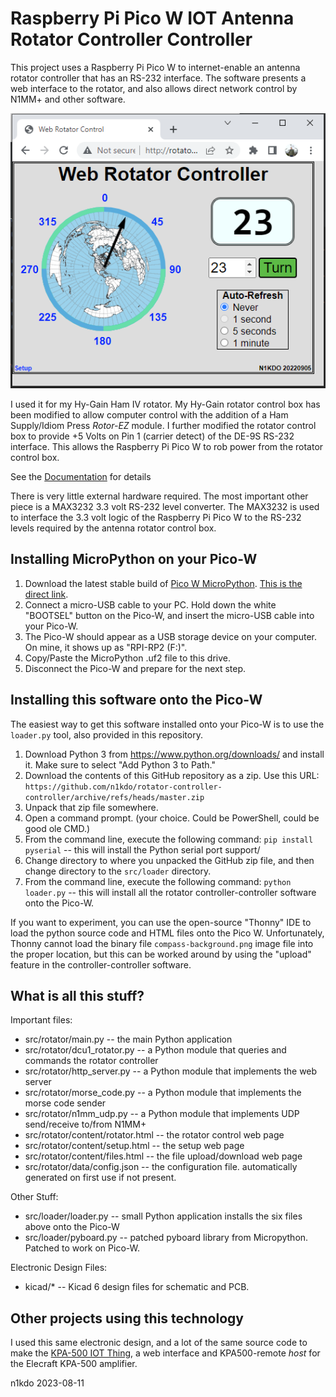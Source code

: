 # Raspberry Pi Pico W IOT Antenna Rotator Controller Controller

This project uses a Raspberry Pi Pico W to internet-enable an antenna 
rotator controller that has an RS-232 interface.  The software presents a web interface 
to the rotator, and also allows direct network control by N1MM+ and other software.

![](rotator_controller_controller.png)

I used it for my Hy-Gain Ham IV rotator.  My Hy-Gain rotator control box has been modified to allow computer
control with the addition of a Ham Supply/Idiom Press *Rotor-EZ* module.  I further modified the rotator
control box to provide +5 Volts on Pin 1 (carrier detect) of the DE-9S RS-232 interface.  This allows the 
Raspberry Pi Pico W to rob power from the rotator control box.

See the [Documentation](documentation.md) for details

There is very little external hardware required.  The most important other piece is a MAX3232 3.3 volt 
RS-232 level converter.  The MAX3232 is used to interface the 3.3 volt logic of the Raspberry Pi Pico W to
the RS-232 levels required by the antenna rotator control box.

## Installing MicroPython on your Pico-W

1. Download the latest stable build of [Pico W MicroPython](https://micropython.org/download/RPI_PICO_W/). 
   [This is the direct link](https://micropython.org/resources/firmware/RPI_PICO_W-20230426-v1.20.0.uf2).
2. Connect a micro-USB cable to your PC.  Hold down the white "BOOTSEL" button on the Pico-W, and insert the
   micro-USB cable into your Pico-W.
3. The Pico-W should appear as a USB storage device on your computer.  On mine, it shows up as "RPI-RP2 (F:)".
4. Copy/Paste the MicroPython .uf2 file to this drive.
5. Disconnect the Pico-W and prepare for the next step.

## Installing this software onto the Pico-W

The easiest way to get this software installed onto your Pico-W is to use the `loader.py` tool, also
provided in this repository.

1. Download Python 3 from https://www.python.org/downloads/ and install it.  Make sure to select "Add 
   Python 3 to Path."
2. Download the contents of this GitHub repository as a zip.  Use this URL: 
   `https://github.com/n1kdo/rotator-controller-controller/archive/refs/heads/master.zip`
3. Unpack that zip file somewhere. 
4. Open a command prompt.  (your choice.  Could be PowerShell, could be good ole CMD.)
5. From the command line, execute the following command: `pip install pyserial` -- this will install the Python 
   serial port support/
6. Change directory to where you unpacked the GitHub zip file, and then
   change directory to the `src/loader` directory.
7. From the command line, execute the following command: `python loader.py` -- this will install all the rotator
   controller-controller software onto the Pico-W.

If you want to experiment, you can use the open-source "Thonny" IDE to load the python source code and HTML files
onto the Pico W.  Unfortunately, Thonny cannot load the binary file `compass-background.png` image file into the
proper location, but this can be worked around by using the "upload" feature in the controller-controller software.

## What is all this stuff?

Important files:

* src/rotator/main.py -- the main Python application
* src/rotator/dcu1_rotator.py -- a Python module that queries and commands the rotator controller
* src/rotator/http_server.py -- a Python module that implements the web server
* src/rotator/morse_code.py -- a Python module that implements the morse code sender
* src/rotator/n1mm_udp.py -- a Python module that implements UDP send/receive to/from N1MM+
* src/rotator/content/rotator.html -- the rotator control web page
* src/rotator/content/setup.html -- the setup web page
* src/rotator/content/files.html -- the file upload/download web page
* src/rotator/data/config.json -- the configuration file.  automatically generated on first use if not present.

Other Stuff:

* src/loader/loader.py -- small Python application installs the six files above onto the Pico-W
* src/loader/pyboard.py -- patched pyboard library from Micropython. Patched to work on Pico-W.

Electronic Design Files:

* kicad/* -- Kicad 6 design files for schematic and PCB.

## Other projects using this technology

I used this same electronic design, and a lot of the same source code to make
the [KPA-500 IOT Thing](https://github.com/n1kdo/KPA500-remote), a web interface and 
KPA500-remote *host* for the Elecraft KPA-500 amplifier.

n1kdo 2023-08-11